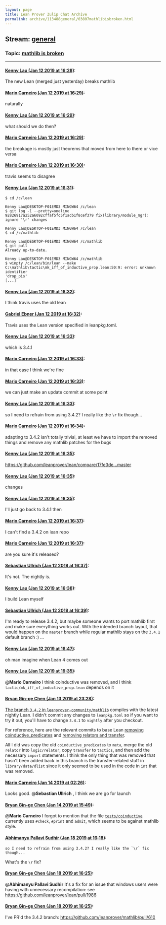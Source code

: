 ```yaml
---
layout: page
title: Lean Prover Zulip Chat Archive 
permalink: archive/113488general/03807mathlibisbroken.html
---
```


## Stream: [general](index.html)
### Topic: [mathlib is broken](03807mathlibisbroken.html)

---

#### [Kenny Lau (Jan 12 2019 at 16:28)](https://leanprover.zulipchat.com/#narrow/stream/113488-general/topic/mathlib%20is%20broken/near/154987864):
The new Lean (merged just yesterday) breaks mathlib

#### [Mario Carneiro (Jan 12 2019 at 16:29)](https://leanprover.zulipchat.com/#narrow/stream/113488-general/topic/mathlib%20is%20broken/near/154987876):
naturally

#### [Kenny Lau (Jan 12 2019 at 16:29)](https://leanprover.zulipchat.com/#narrow/stream/113488-general/topic/mathlib%20is%20broken/near/154987880):
what should we do then?

#### [Mario Carneiro (Jan 12 2019 at 16:29)](https://leanprover.zulipchat.com/#narrow/stream/113488-general/topic/mathlib%20is%20broken/near/154987884):
the breakage is mostly just theorems that moved from here to there or vice versa

#### [Mario Carneiro (Jan 12 2019 at 16:30)](https://leanprover.zulipchat.com/#narrow/stream/113488-general/topic/mathlib%20is%20broken/near/154987937):
travis seems to disagree

#### [Kenny Lau (Jan 12 2019 at 16:31)](https://leanprover.zulipchat.com/#narrow/stream/113488-general/topic/mathlib%20is%20broken/near/154987962):
```
$ cd /c/lean

Kenny Lau@DESKTOP-F01EMD3 MINGW64 /c/lean
$ git log -1 --pretty=oneline
92826917a252a6092cffaf5fc5f1acb1f8cef379 fix(library/module_mgr): ignore '\r' changes

Kenny Lau@DESKTOP-F01EMD3 MINGW64 /c/lean
$ cd /c/mathlib

Kenny Lau@DESKTOP-F01EMD3 MINGW64 /c/mathlib
$ git pull
Already up-to-date.

Kenny Lau@DESKTOP-F01EMD3 MINGW64 /c/mathlib
$ winpty /c/lean/bin/lean --make
C:\mathlib\tactic\mk_iff_of_inductive_prop.lean:50:9: error: unknown identifier
'drop_pis'
[...]
```

#### [Kenny Lau (Jan 12 2019 at 16:32)](https://leanprover.zulipchat.com/#narrow/stream/113488-general/topic/mathlib%20is%20broken/near/154988008):
I think travis uses the old lean

#### [Gabriel Ebner (Jan 12 2019 at 16:32)](https://leanprover.zulipchat.com/#narrow/stream/113488-general/topic/mathlib%20is%20broken/near/154988014):
Travis uses the Lean version specified in leanpkg.toml.

#### [Kenny Lau (Jan 12 2019 at 16:33)](https://leanprover.zulipchat.com/#narrow/stream/113488-general/topic/mathlib%20is%20broken/near/154988024):
which is 3.4.1

#### [Mario Carneiro (Jan 12 2019 at 16:33)](https://leanprover.zulipchat.com/#narrow/stream/113488-general/topic/mathlib%20is%20broken/near/154988027):
in that case I think we're fine

#### [Mario Carneiro (Jan 12 2019 at 16:33)](https://leanprover.zulipchat.com/#narrow/stream/113488-general/topic/mathlib%20is%20broken/near/154988030):
we can just make an update commit at some point

#### [Kenny Lau (Jan 12 2019 at 16:33)](https://leanprover.zulipchat.com/#narrow/stream/113488-general/topic/mathlib%20is%20broken/near/154988031):
so I need to refrain from using 3.4.2? I really like the `\r` fix though...

#### [Mario Carneiro (Jan 12 2019 at 16:34)](https://leanprover.zulipchat.com/#narrow/stream/113488-general/topic/mathlib%20is%20broken/near/154988078):
adapting to 3.4.2 isn't totally trivial, at least we have to import the removed things and remove any mathlib patches for the bugs

#### [Kenny Lau (Jan 12 2019 at 16:35)](https://leanprover.zulipchat.com/#narrow/stream/113488-general/topic/mathlib%20is%20broken/near/154988090):
https://github.com/leanprover/lean/compare/17fe3de...master

#### [Kenny Lau (Jan 12 2019 at 16:35)](https://leanprover.zulipchat.com/#narrow/stream/113488-general/topic/mathlib%20is%20broken/near/154988092):
changes

#### [Kenny Lau (Jan 12 2019 at 16:35)](https://leanprover.zulipchat.com/#narrow/stream/113488-general/topic/mathlib%20is%20broken/near/154988093):
I'll just go back to 3.4.1 then

#### [Mario Carneiro (Jan 12 2019 at 16:37)](https://leanprover.zulipchat.com/#narrow/stream/113488-general/topic/mathlib%20is%20broken/near/154988149):
I can't find a 3.4.2 on lean repo

#### [Mario Carneiro (Jan 12 2019 at 16:37)](https://leanprover.zulipchat.com/#narrow/stream/113488-general/topic/mathlib%20is%20broken/near/154988150):
are you sure it's released?

#### [Sebastian Ullrich (Jan 12 2019 at 16:37)](https://leanprover.zulipchat.com/#narrow/stream/113488-general/topic/mathlib%20is%20broken/near/154988152):
It's not. The nightly is.

#### [Kenny Lau (Jan 12 2019 at 16:38)](https://leanprover.zulipchat.com/#narrow/stream/113488-general/topic/mathlib%20is%20broken/near/154988195):
I build Lean myself

#### [Sebastian Ullrich (Jan 12 2019 at 16:39)](https://leanprover.zulipchat.com/#narrow/stream/113488-general/topic/mathlib%20is%20broken/near/154988205):
I'm ready to release 3.4.2, but maybe someone wants to port mathlib first and make sure everything works out. With the intended branch layout, that would happen on the `master` branch while regular mathlib stays on the `3.4.1` default branch :) ...

#### [Kenny Lau (Jan 12 2019 at 16:47)](https://leanprover.zulipchat.com/#narrow/stream/113488-general/topic/mathlib%20is%20broken/near/154988460):
oh man imagine when Lean 4 comes out

#### [Kenny Lau (Jan 12 2019 at 19:35)](https://leanprover.zulipchat.com/#narrow/stream/113488-general/topic/mathlib%20is%20broken/near/154994675):
@**Mario Carneiro** I think coinductive was removed, and I think `tactic/mk_iff_of_inductive_prop.lean` depends on it

#### [Bryan Gin-ge Chen (Jan 13 2019 at 23:28)](https://leanprover.zulipchat.com/#narrow/stream/113488-general/topic/mathlib%20is%20broken/near/155049149):
[The branch `3.4.2` in `leanprover-community/mathlib`](https://github.com/leanprover-community/mathlib/tree/3.4.2) compiles with the latest nightly Lean. I didn't commit any changes to `leanpkg.toml` so if you want to try it out, you'll have to change `3.4.1` to `nightly` after you checkout.

For reference, here are the relevant commits to base Lean [removing coinductive_predicates](https://github.com/leanprover/lean/commit/e79cb3f2c4987dcfbec8e3e15eb83837cabe1058) and [removing relators and transfer](https://github.com/leanprover/lean/commit/95fa4cfb0a8774570d67bb231c1ab088a94e12bb).

All I did was copy the old `coinductive_predicates` to `meta`, merge the old `relator` into `logic/relator`, copy `transfer` to `tactics`, and then add the necessary `import` statements. I think the only thing that was removed that hasn't been added back in this branch is the transfer-related stuff in `library/data/dlist` since it only seemed to be used in the code in `int` that was removed.

#### [Mario Carneiro (Jan 14 2019 at 02:26)](https://leanprover.zulipchat.com/#narrow/stream/113488-general/topic/mathlib%20is%20broken/near/155054930):
Looks good. @**Sebastian Ullrich** , I think we are go for launch

#### [Bryan Gin-ge Chen (Jan 14 2019 at 15:49)](https://leanprover.zulipchat.com/#narrow/stream/113488-general/topic/mathlib%20is%20broken/near/155088895):
@**Mario Carneiro** I forgot to mention that the file [`tests/coinductive`](https://github.com/leanprover-community/mathlib/blob/3.4.2/tests/coinductive.lean) currently uses `#check`, `#print` and `admit`, which seems to be against mathlib style.

#### [Abhimanyu Pallavi Sudhir (Jan 18 2019 at 16:18)](https://leanprover.zulipchat.com/#narrow/stream/113488-general/topic/mathlib%20is%20broken/near/156375247):
```quote
so I need to refrain from using 3.4.2? I really like the `\r` fix though...
```
 What's the `\r` fix?

#### [Bryan Gin-ge Chen (Jan 18 2019 at 16:25)](https://leanprover.zulipchat.com/#narrow/stream/113488-general/topic/mathlib%20is%20broken/near/156375747):
@**Abhimanyu Pallavi Sudhir** It's a fix for an issue that windows users were having with unnecessary recompilation: see https://github.com/leanprover/lean/pull/1986

#### [Bryan Gin-ge Chen (Jan 18 2019 at 16:25)](https://leanprover.zulipchat.com/#narrow/stream/113488-general/topic/mathlib%20is%20broken/near/156375774):
I've PR'd the 3.4.2 branch: https://github.com/leanprover/mathlib/pull/610

